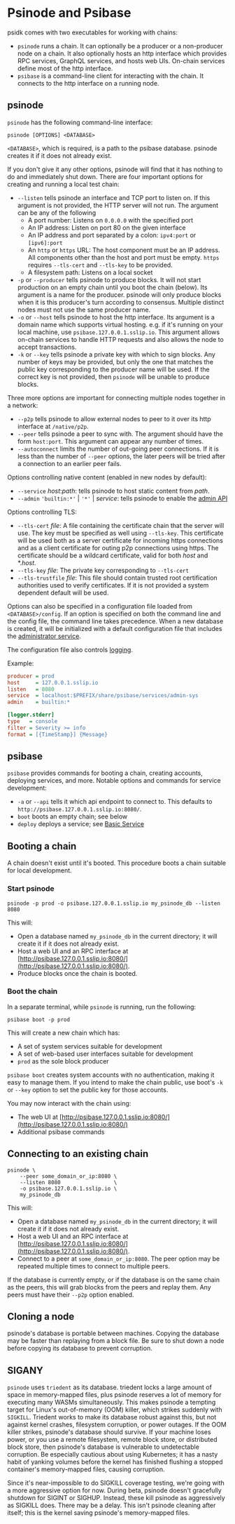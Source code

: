 # Psinode and Psibase

psidk comes with two executables for working with chains:

- `psinode` runs a chain. It can optionally be a producer or a non-producer node on a chain. It also optionally hosts an http interface which provides RPC services, GraphQL services, and hosts web UIs. On-chain services define most of the http interface.
- `psibase` is a command-line client for interacting with the chain. It connects to the http interface on a running node.

## psinode

`psinode` has the following command-line interface:

```
psinode [OPTIONS] <DATABASE>
```

`<DATABASE>`, which is required, is a path to the psibase database. psinode creates it if it does not already exist.

If you don't give it any other options, psinode will find that it has nothing to do and immediately shut down. There are four important options for creating and running a local test chain:

- `--listen` tells psinode an interface and TCP port to listen on. If this argument is not provided, the HTTP server will not run. The argument can be any of the following
  - A port number: Listens on `0.0.0.0` with the specified port
  - An IP address: Listen on port 80 on the given interface
  - An IP address and port separated by a colon: `ipv4:port` or `[ipv6]:port`
  - An `http` or `https` URL: The host component must be an IP address. All components other than the host and port must be empty. `https` requires `--tls-cert` and `--tls-key` to be provided.
  - A filesystem path: Listens on a local socket
- `-p` or `--producer` tells psinode to produce blocks. It will not start production on an empty chain until you boot the chain (below). Its argument is a name for the producer. psinode will only produce blocks when it is this producer's turn according to consensus. Multiple distinct nodes must not use the same producer name.
- `-o` or `--host` tells psinode to host the http interface. Its argument is a domain name which supports virtual hosting. e.g. if it's running on your local machine, use `psibase.127.0.0.1.sslip.io`. This argument allows on-chain services to handle HTTP requests and also allows the node to accept transactions.
- `-k` or `--key` tells psinode a private key with which to sign blocks. Any number of keys may be provided, but only the one that matches the public key corresponding to the producer name will be used. If the correct key is not provided, then `psinode` will be unable to produce blocks.

Three more options are important for connecting multiple nodes together in a network:

- `--p2p` tells psinode to allow external nodes to peer to it over its http interface at `/native/p2p`.
- `--peer` tells psinode a peer to sync with. The argument should have the form `host:port`. This argument can appear any number of times.
- `--autoconnect` limits the number of out-going peer connections. If it is less than the number of `--peer` options, the later peers will be tried after a connection to an earlier peer fails.

Options controlling native content (enabled in new nodes by default):

- `--service` *host*:*path*: tells psinode to host static content from *path*.
- `--admin` `'builtin:*'` | `'*'` | *service*: tells psinode to enable the [admin API](../http.md#node-administrator-services)

Options controlling TLS:
- `--tls-cert` *file*: A file containing the certificate chain that the server will use. The key must be specified as well using `--tls-key`. This certificate will be used both as a server certificate for incoming https connections and as a client certificate for outing p2p connections using https. The certificate should be a wildcard certificate, valid for both *host* and \*.*host*.
- `--tls-key` *file*: The private key corresponding to `--tls-cert`
- `--tls-trustfile` *file*: This file should contain trusted root certification authorities used to verify certificates. If it is not provided a system dependent default will be used.

Options can also be specified in a configuration file loaded from `<DATABASE>/config`. If an option is specified on both the command line and the config file, the command line takes precedence. When a new database is created, it will be initialized with a default configuration file that includes the [administrator service](../system-service/admin-sys.md).

The configuration file also controls [logging](logging.md).

Example:
```ini
producer = prod
host     = 127.0.0.1.sslip.io
listen   = 8080
service  = localhost:$PREFIX/share/psibase/services/admin-sys
admin    = builtin:*

[logger.stderr]
type   = console
filter = Severity >= info
format = [{TimeStamp}] {Message}
```

## psibase

`psibase` provides commands for booting a chain, creating accounts, deploying services, and more. Notable options and commands for service development:

- `-a` or `--api` tells it which api endpoint to connect to. This defaults to `http://psibase.127.0.0.1.sslip.io:8080/`.
- `boot` boots an empty chain; see below
- `deploy` deploys a service; see [Basic Service](../services/cpp-service/basic/)

## Booting a chain

A chain doesn't exist until it's booted. This procedure boots a chain suitable for local development.

### Start psinode

```
psinode -p prod -o psibase.127.0.0.1.sslip.io my_psinode_db --listen 8080
```

This will:

- Open a database named `my_psinode_db` in the current directory; it will create it if it does not already exist.
- Host a web UI and an RPC interface at [http://psibase.127.0.0.1.sslip.io:8080/](http://psibase.127.0.0.1.sslip.io:8080/).
- Produce blocks once the chain is booted.

### Boot the chain

In a separate terminal, while `psinode` is running, run the following:

```
psibase boot -p prod
```

This will create a new chain which has:

- A set of system services suitable for development
- A set of web-based user interfaces suitable for development
- `prod` as the sole block producer

`psibase boot` creates system accounts with no authentication, making it easy to manage them. If you intend to make the chain public, use boot's `-k` or `--key` option to set the public key for those accounts.

You may now interact with the chain using:

- The web UI at [http://psibase.127.0.0.1.sslip.io:8080/](http://psibase.127.0.0.1.sslip.io:8080/)
- Additional psibase commands

## Connecting to an existing chain

```
psinode \
    --peer some_domain_or_ip:8080 \
    --listen 8080                 \
    -o psibase.127.0.0.1.sslip.io \
    my_psinode_db
```

This will:

- Open a database named `my_psinode_db` in the current directory; it will create it if it does not already exist.
- Host a web UI and an RPC interface at [http://psibase.127.0.0.1.sslip.io:8080/](http://psibase.127.0.0.1.sslip.io:8080/).
- Connect to a peer at `some_domain_or_ip:8080`. The peer option may be repeated multiple times to connect to multiple peers.

If the database is currently empty, or if the database is on the same chain as the peers, this will grab blocks from the peers and replay them. Any peers must have their `--p2p` option enabled.

## Cloning a node

psinode's database is portable between machines. Copying the database may be faster than replaying from a block file. Be sure to shut down a node before copying its database to prevent corruption.

## SIGANY

`psinode` uses `triedent` as its database. triedent locks a large amount of space in memory-mapped files, plus psinode reserves a lot of memory for executing many WASMs simultaneously. This makes psinode a tempting target for Linux's out-of-memory (OOM) killer, which strikes suddenly with `SIGKILL`. Triedent works to make its database robust against this, but not against kernel crashes, filesystem corruption, or power outages. If the OOM killer strikes, psinode's database should survive. If your machine loses power, or you use a remote filesystem, remote block store, or distributed block store, then psinode's database is vulnerable to undetectable corruption. Be especially cautious about using Kubernetes; it has a nasty habit of yanking volumes before the kernel has finished flushing a stopped container's memory-mapped files, causing corruption.

Since it's near-impossible to do SIGKILL coverage testing, we're going with a more aggressive option for now. During beta, psinode doesn't gracefully shutdown for SIGINT or SIGHUP. Instead, these kill psinode as aggressively as SIGKILL does. There may be a delay. This isn't psinode cleaning after itself; this is the kernel saving psinode's memory-mapped files.
